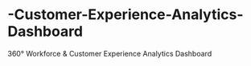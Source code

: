 # -Customer-Experience-Analytics-Dashboard
360° Workforce &amp; Customer Experience Analytics Dashboard
